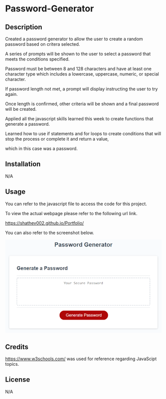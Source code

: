 # Password-Generator

## Description

Created a password generator to allow the user to create a random password based on critera selected. 

A series of prompts will be shown to the user to select a password that meets the conditions specified. 

Password must be between 8 and 128 characters and have at least one character type which includes a lowercase, uppercase,
numeric, or special character. 

If password length not met, a prompt will display instructing the user to try again. 

Once length is confirmed, other criteria will be shown and a final password will be created. 

Applied all the javascript skills learned this week to create functions that generate a password. 

Learned how to use if statements and for loops to create conditions that will stop the process or complete it and return a value, 

which in this case was a password. 



## Installation

N/A

## Usage

You can refer to the javascript file to access the code for this project. 

To view the actual webpage please refer to the following url link.

https://shathev002.github.io/Portfolio/

You can also refer to the screenshot below. 

![alt text](./assets/03-javascript-homework-demo.png)

## Credits

https://www.w3schools.com/ was used for reference regarding JavaScipt topics. 

## License

N/A